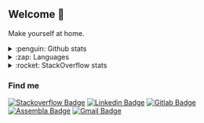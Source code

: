 ## Welcome 👋

Make yourself at home.

<details>
    <summary>:penguin: Github stats</summary>
   <img align="center" style="width: 100%" src="https://github-readme-stats-custom.vercel.app/api?username=Math-O5&show_icons=true&theme=radical&hide_rank=false"></img> 
</details>
<details>
    <summary>:zap: Languages</summary>
   <img align="center" style="width: 100%" src="https://github-readme-stats-custom.vercel.app/api/top-langs/?username=Math-O5&show_icons=true&theme=radical&hide_rank=false"></img> 
</details>
<details>
  <summary>:rocket: StackOverflow stats</summary>
  <img align="center" style="width: 100%" src="https://github-readme-stats-custom.vercel.app/api/stack/?ids=13593380&show_icons=true&theme=stack"></img>  
</details>
 
### Find me 
[![Stackoverflow Badge](https://img.shields.io/badge/-Stackoverflow-red?style=flat-square&logo=Stackoverflow&logoColor=white&logoSize=large&link=https://stackoverflow.com/users/13593380/math-o5?tab=profile)](https://stackoverflow.com/users/13593380/math-o5?tab=profile)
[![Linkedin Badge](https://img.shields.io/badge/-LinkedIn-blue?style=flat-square&logo=Linkedin&logoColor=white&link=https://www.linkedin.com/in/mathias-fernandes-b376b61a5/)](https://www.linkedin.com/in/mathias-fernandes-b376b61a5/)
[![Gitlab Badge](https://img.shields.io/badge/-Gitlab-purple?style=flat-square&logo=Gitlab&logoColor=white&link=https://gitlab.com/math-o5)](https://gitlab.com/math-o5)
[![Assembla Badge](https://img.shields.io/badge/-Assembla-black?style=flat-square&logo=assembla&logoColor=white&link=https://warthog.assembla.com/p/users/mathias.fernandes)]( https://warthog.assembla.com/p/users/mathias.fernandes)
[![Gmail Badge](https://img.shields.io/badge/-Gmail-c14438?style=flat-square&logo=Gmail&logoColor=white&link=mailto:mathfernandes@usp.br)](mailto:mathfernandes@usp.br)

<!-- ![Anurag's github stats](https://github-readme-stats.vercel.app/api?username=Math-O5&show_icons=true&theme=cobalt&hide_rank=false)
